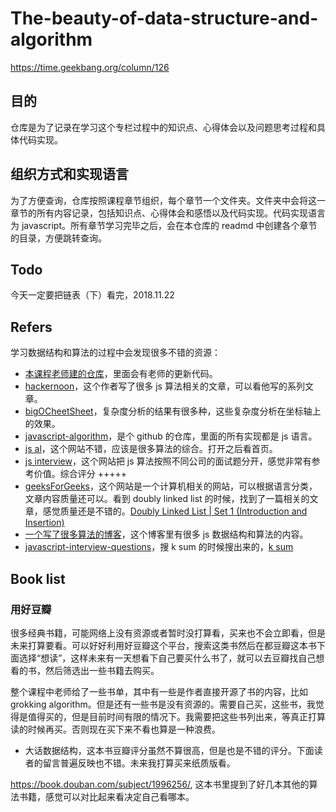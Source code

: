 # The-beauty-of-data-structure-and-algorithm
https://time.geekbang.org/column/126

## 目的
仓库是为了记录在学习这个专栏过程中的知识点、心得体会以及问题思考过程和具体代码实现。

## 组织方式和实现语言
为了方便查询，仓库按照课程章节组织，每个章节一个文件夹。文件夹中会将这一章节的所有内容记录，包括知识点、心得体会和感悟以及代码实现。代码实现语言为 javascript。所有章节学习完毕之后，会在本仓库的 readmd 中创建各个章节的目录，方便跳转查询。

## Todo
今天一定要把链表（下）看完，2018.11.22

## Refers
学习数据结构和算法的过程中会发现很多不错的资源：
- [本课程老师建的仓库](https://github.com/wangzheng0822/algo)，里面会有老师的更新代码。
- [hackernoon](https://hackernoon.com/programming-with-js-insertion-sort-1316df8354f5)，这个作者写了很多 js 算法相关的文章，可以看他写的系列文章。
- [bigOCheetSheet](http://bigocheatsheet.com/)，复杂度分析的结果有很多种，这些复杂度分析在坐标轴上的效果。
- [javascript-algorithm](https://github.com/trekhleb/javascript-algorithms)，是个 github 的仓库，里面的所有实现都是 js 语言。
- [js al](https://mgechev.github.io/javascript-algorithms/graphs_searching_dfs.js.html)，这个网站不错，应该是很多算法的综合。打开之后看首页。
- [js interview](https://js-algorithms.tutorialhorizon.com/2015/10/12/binary-tree-traversal/)，这个网站把 js 算法按照不同公司的面试题分开，感觉非常有参考价值。综合评分 +++++
- [geeksForGeeks](https://www.geeksforgeeks.org/)，这个网站是一个计算机相关的网站，可以根据语言分类，文章内容质量还可以。看到 doubly linked list 的时候，找到了一篇相关的文章，感觉质量还是不错的。[Doubly Linked List | Set 1 (Introduction and Insertion)](https://www.geeksforgeeks.org/doubly-linked-list/)
- [一个写了很多算法的博客](http://blog.benoitvallon.com/)，这个博客里有很多 js 数据结构和算法的内容。
- [javascript-interview-questions](https://javascriptinterviewquestions.com/)，搜 k sum 的时候搜出来的，[k sum](https://javascriptinterviewquestions.com/k-sum/)

## Book list
### 用好豆瓣
很多经典书籍，可能网络上没有资源或者暂时没打算看，买来也不会立即看，但是未来打算要看。可以好好利用好豆瓣这个平台，搜索这类书然后在都豆瓣这本书下面选择“想读”，这样未来有一天想看下自己要买什么书了，就可以去豆瓣找自己想看的书，然后筛选出一些书籍去购买。

整个课程中老师给了一些书单，其中有一些是作者直接开源了书的内容，比如 grokking algorithm。但是还有一些书是没有资源的。需要自己买，这些书，我觉得是值得买的，但是目前时间有限的情况下。我需要把这些书列出来，等真正打算读的时候再买。否则现在买下来不看也算是一种浪费。
- 大话数据结构，这本书豆瓣评分虽然不算很高，但是也是不错的评分。下面读者的留言普遍反映也不错。未来我打算买来纸质版看。

https://book.douban.com/subject/1996256/, 这本书里提到了好几本其他的算法书籍，感觉可以对比起来看决定自己看哪本。
